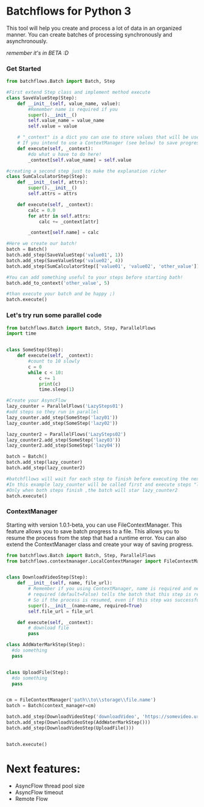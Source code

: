 # Batchflows for Python 3

This tool will help you create and process a lot of data in an organized manner.
You can create batches of processing synchronously and asynchronously.

*remember it's in BETA :D*

### Get Started

```python
from batchflows.Batch import Batch, Step

#First extend Step class and implement method execute
class SaveValueStep(Step):
    def __init__(self, value_name, value):
        #Remember name is required if you
        super().__init__()
        self.value_name = value_name
        self.value = value

    # "_context" is a dict you can use to store values that will be used in other steps.
    # If you intend to use a ContextManager (see below) to save progress, I recommend that you use only primitive values.
    def execute(self, _context):
        #do what u have to do here!
        _context[self.value_name] = self.value

#creating a second step just to make the explanation richer
class SumCalculatorStep(Step):
    def __init__(self, attrs):
        super().__init__()
        self.attrs = attrs

    def execute(self, _context):
        calc = 0.0
        for attr in self.attrs:
            calc += _context[attr]

        _context[self.name] = calc

#Here we create our batch!
batch = Batch()
batch.add_step(SaveValueStep('value01', 1))
batch.add_step(SaveValueStep('value02', 4))
batch.add_step(SumCalculatorStep(['value01', 'value02', 'other_value']))

#You can add something useful to your steps before starting bath!
batch.add_to_context('other_value', 5)

#than execute your batch and be happy ;)
batch.execute()
```

### Let's try run some parallel code

```python
from batchflows.Batch import Batch, Step, ParallelFlows
import time


class SomeStep(Step):
    def execute(self, _context):
        #count to 10 slowly
        c = 0
        while c < 10:
            c += 1
            print(c)
            time.sleep(1)

#Create your AsyncFlow
lazy_counter = ParallelFlows('LazySteps01')
#add steps so they run in parallel
lazy_counter.add_step(SomeStep('lazy01'))
lazy_counter.add_step(SomeStep('lazy02'))

lazy_counter2 = ParallelFlows('LazySteps02')
lazy_counter2.add_step(SomeStep('lazy03'))
lazy_counter2.add_step(SomeStep('lazy04'))

batch = Batch()
batch.add_step(lazy_counter)
batch.add_step(lazy_counter2)

#batchfllows will wait for each step to finish before executing the next one.
#In this example lazy_counter will be called first and execute steps "lazy01" and "lazy02" in parallel.
#Only when both steps finish ,the batch will star lazy_counter2
batch.execute()
```

### ContextManager

Starting with version 1.0.1-beta, you can use FileContextManager.
This feature allows you to save batch progress to a file.
This allows you to resume the process from the step that had a runtime error.
You can also extend the ContextManager class and create your way of saving progress.

```python
from batchflows.Batch import Batch, Step, ParallelFlows
from batchflows.contextmanager.LocalContextManager import FileContextManager


class DownloadVideoStep(Step):
    def __init__(self, name, file_url):
        # Remember if you using ContextManager, name is required and need be unique.
        # required (default=False) tells the batch that this step is required.
        # So if the process is resumed, even if this step was successfully executed, it will be executed again.
        super().__init__(name=name, required=True)
        self.file_url = file_url

    def execute(self, _context):
        # download file
        pass

class AddWaterMarkStep(Step):
  #do something
  pass


class UploadFile(Step):
  #do something
  pass


cm = FileContextManager('path\\to\\storage\\file.name')
batch = Batch(context_manager=cm)

batch.add_step(DownloadVideoStep('downloadVideo', 'https://somevideo.url/example'))
batch.add_step(DownloadVideoStep(AddWaterMarkStep()))
batch.add_step(DownloadVideoStep(UploadFile()))


batch.execute()
```

# Next features:
  * AsyncFlow thread pool size
  * AsyncFlow timeout
  * Remote Flow